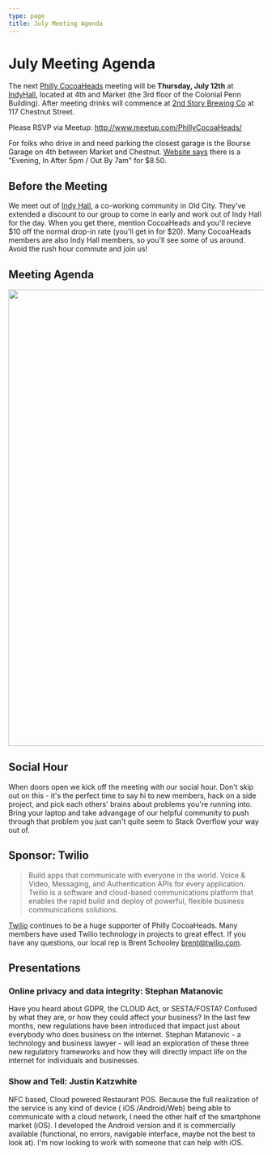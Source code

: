 ```yaml
---
type: page
title: July Meeting Agenda
---
```


# July Meeting Agenda

The next [Philly CocoaHeads][PC] meeting will be **Thursday, July 12th** at [IndyHall][IndyHall], located at 4th and Market (the 3rd floor of the Colonial Penn Building). After meeting drinks will commence at [2nd Story Brewing Co][2nd Story Brewing Co] at 117 Chestnut Street.

[PC]:http://phillycocoa.org
[IndyHall]:https://www.indyhall.org/
[2nd Story Brewing Co]:http://www.2ndstorybrewing.com

Please RSVP via Meetup: <http://www.meetup.com/PhillyCocoaHeads/>

For folks who drive in and need parking the closest garage is the Bourse Garage on 4th between Market and Chestnut. [Website says](https://www.parkme.com/lot/85982/bourse-garage-philadelphia-pa) there is a "Evening, In After 5pm / Out By 7am" for $8.50.

## Before the Meeting
We meet out of <a href="https://www.indyhall.org">Indy Hall</a>, a co-working community in Old City. They've extended a discount to our group to come in early and work out of Indy Hall for the day. When you get there, mention CocoaHeads and you'll recieve $10 off the normal drop-in rate (you'll get in for $20). Many CocoaHeads members are also Indy Hall members, so you'll see some of us around. Avoid the rush hour commute and join us!

## Meeting Agenda

<p><img src="/images/agenda.png" width="900px"/></p>

## Social Hour
When doors open we kick off the meeting with our social hour. Don't skip out on this - it's the perfect time to say hi to new members, hack on a side project, and pick each others' brains about problems you're running into. Bring your laptop and take advangage of our helpful community to push through that problem you just can't quite seem to Stack Overflow your way out of.

## Sponsor: Twilio

> Build apps that communicate with everyone in the world. Voice & Video, Messaging, and Authentication APIs for every application. Twilio is a software and cloud-based communications platform that enables the rapid build and deploy of powerful, flexible business communications solutions.

[Twilio](http://www.twilio.com) continues to be a huge supporter of Philly CocoaHeads. Many members have used Twilio technology in projects to great effect. If you have any questions, our local rep is Brent Schooley <brent@twilio.com>.

## Presentations
### Online privacy and data integrity: Stephan Matanovic
Have you heard about GDPR, the CLOUD Act, or SESTA/FOSTA? Confused by what they are, or how they could affect your business? In the last few months, new regulations have been introduced that impact just about everybody who does business on the internet. Stephan Matanovic - a technology and business lawyer - will lead an exploration of these three new regulatory frameworks and how they will directly impact life on the internet for individuals and businesses.

### Show and Tell: Justin Katzwhite
NFC based, Cloud powered Restaurant POS. Because the full realization of the service is any kind of device ( iOS /Android/Web) being able to communicate with a cloud network, I need the other half of the smartphone market (iOS). I developed the Android version and it is commercially available (functional, no errors, navigable interface, maybe not the best to look at). I'm now looking to work with someone that can help with iOS.
